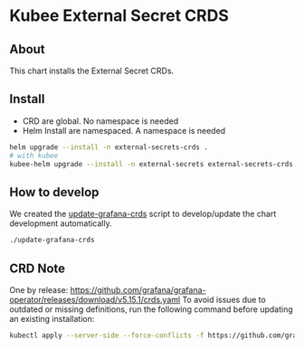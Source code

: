 # Kubee External Secret CRDS


## About

This chart installs the External Secret CRDs.


## Install

* CRD are global. No namespace is needed
* Helm Install are namespaced. A namespace is needed
```bash
helm upgrade --install -n external-secrets-crds .
# with kubee
kubee-helm upgrade --install -n external-secrets external-secrets-crds .
```


## How to develop

We created the [update-grafana-crds](./update-external-secrets-crds) script
to develop/update the chart development automatically.

```bash
./update-grafana-crds
```

## CRD Note

One by release: https://github.com/grafana/grafana-operator/releases/download/v5.15.1/crds.yaml
To avoid issues due to outdated or missing definitions, run the following command before updating an existing installation:
```bash
kubectl apply --server-side --force-conflicts -f https://github.com/grafana/grafana-operator/releases/download/v5.15.1/crds.yaml
```